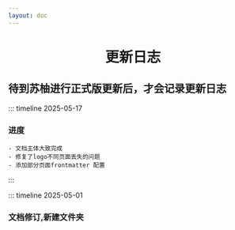```yaml
---
layout: doc
---
```


<div align="center">

# 更新日志

</div>

## **待到苏柚进行正式版更新后，才会记录更新日志**  


::: timeline 2025-05-17 <Badge type="warning" text="文档" />
### 进度
```
- 文档主体大致完成
- 修复了logo不同页面丢失的问题
- 添加部分页面frontmatter 配置 
```
:::

::: timeline 2025-05-01 <Badge type="warning" text="文档" />
### 文档修订,新建文件夹 